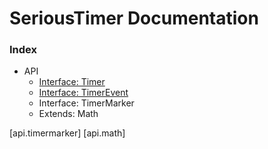 # SeriousTimer Documentation

### Index
* API
  * [Interface: Timer][api.timer]
  * [Interface: TimerEvent][api.timerevent]
  * Interface: TimerMarker
  * Extends: Math

[api.timer]:       api/Timer.md
[api.timerevent]:  api/TimerEvent.md
[api.timermarker]
[api.math]
